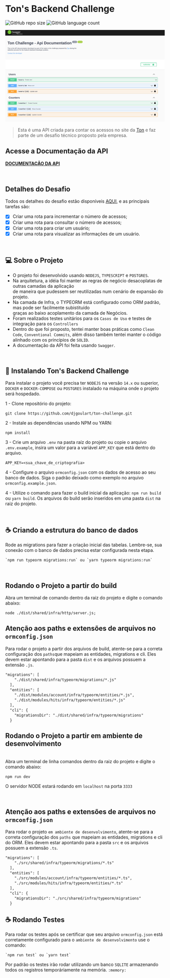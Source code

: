 # Ton's Backend Challenge


![GitHub repo size](https://img.shields.io/github/repo-size/djgoulart/ton-challenge?style=for-the-badge)
![GitHub language count](https://img.shields.io/github/languages/count/djgoulart/ton-challenge?style=for-the-badge)

<img src="capa.png" alt="exemplo imagem">

> Esta é uma API criada para contar os acessos no site da <a href="https://ton.com.br" target="_blank">Ton</a> e faz <br>
> parte de um desafio técnico proposto pela empresa.


## Acesse a Documentação da API

<a href="http://18.228.30.102/api-docs/" target="__blank"><STRONG>DOCUMENTAÇÃO DA API</STRONG></a>

<br>

## Detalhes do Desafio

Todos os detalhes do desafio estão disponíveis [AQUI](DESAFIO.md), e as principais tarefas são:

- [x] Criar uma rota para incrementar o número de acessos;
- [x] Criar uma rota para consultar o número de acessos;
- [x] Criar uma rota para criar um usuário;
- [x] Criar uma rota para visualizar as informações de um usuário.

<br>

## 💻 Sobre o Projeto

* O projeto foi desenvolvido usando `NODEJS`, `TYPESCRIPT` e `POSTGRES`.
* Na arquitetura, a idéia foi manter as regras de negócio desacoplatas de outras camadas da aplicação <br>
de maneira que pudessem ser reutilizadas num cenário de expansão do projeto.
* Na camada de Infra, o TYPEORM está configurado como ORM padrão, mas pode ser facilmente subistituído <br>
graças ao baixo acoplamento da camada de Negócios.
* Foram realizados testes unitários para os `Casos de Uso` e testes de integração para os `Controllers`
* Dentro do que foi proposto, tentei manter boas práticas como `Clean Code`, `Conventional Commits`, além disso
também tentei manter o código alinhado com os princípios de `SOLID`.
* A documentação da API foi feita usando `Swagger`.

<br>

## 🚀 Instalando Ton's Backend Challenge

Para instalar o projeto você precisa ter `NODEJS` na versão `14.x` ou superior, `DOCKER` e `DOCKER-COMPOSE` ou `POSTGRES`
instalado na máquina onde o projeto será hospedado.

1 - Clone repositório do projeto:
```
git clone https://github.com/djgoulart/ton-challenge.git
```

2 - Instale as dependências usando  NPM ou YARN:
```
npm install
```
3 - Crie um arquivo `.env` na pasta raíz do projeto ou copie o arquivo `.env.example`, insira um valor para a variável `APP_KEY` que está dentro do arquivo.
```
APP_KEY=<sua_chave_de_criptografia>
```
4 - Configure o arquivo `ormconfig.json` com os dados de acesso ao seu banco de dados. Siga o padrão deixado como exemplo no arquivo `ormconfig.example.json`.

4 - Utilize o comando para fazer o build inicial da aplicação: `npm run build` ou `yarn build`. Os arquivos do build serão inseridos em uma pasta `dist` na raiz do projeto.

<br>

## ☕ Criando a estrutura do banco de dados

Rode as migrations para fazer a criação inicial das tabelas.
Lembre-se, sua conexão com o banco de dados precisa estar configurada nesta etapa.

```
`npm run typeorm migrations:run` ou `yarn typeorm migrations:run`
```
<br>


## Rodando o Projeto a partir do build

Abra um terminal de comando dentro da raiz do projeto e digite o comando abaixo:
```
node ./dist/shared/infra/http/server.js;
```

## Atenção aos paths e extensões de arquivos no `ormconfig.json`

Para rodar o projeto a partir dos arquivos de build, atente-se para a correta configuração dos `paths`que mapeiam as entidades, migrations e cli. Eles devem estar apontando para a pasta `dist` e os arquivos possuem a extensão `.js`.
```
"migrations": [
    "./dist/shared/infra/typeorm/migrations/*.js"
  ],
  "entities": [
    "./dist/modules/account/infra/typeorm/entities/*.js",
    "./dist/modules/hits/infra/typeorm/entities/*.js"
  ],
  "cli": {
    "migrationsDir": "./dist/shared/infra/typeorm/migrations"
  }
```

## Rodando o Projeto a partir em ambiente de desenvolvimento

<br>
Abra um terminal de linha comandos dentro da raiz do projeto e digite o comando abaixo:

```
npm run dev
```
O servidor NODE estará rodando em `localhost` na porta `3333`

<br>

## Atenção aos paths e extensões de arquivos no `ormconfig.json`

Para rodar o projeto `em ambiente de desenvolvimento`, atente-se para a correta configuração dos `paths` que mapeiam as entidades, migrations e cli do ORM. Eles devem estar apontando para a pasta `src` e os arquivos possuem a extensão `.ts`.
```
"migrations": [
    "./src/shared/infra/typeorm/migrations/*.ts"
  ],
  "entities": [
    "./src/modules/account/infra/typeorm/entities/*.ts",
    "./src/modules/hits/infra/typeorm/entities/*.ts"
  ],
  "cli": {
    "migrationsDir": "./src/shared/infra/typeorm/migrations"
  }
```

## ☕ Rodando Testes

Para rodar os testes após se certificar que seu arquivo `ormconfig.json` está corretamente configurado para o `ambiente de desenvolvimento` use o comando:

```
`npm run test` ou `yarn test`
```
Por padrão os testes irão rodar utilizando um banco `SQLITE` armazenando todos os registros temporáriamente na memória.
`:memory:`
